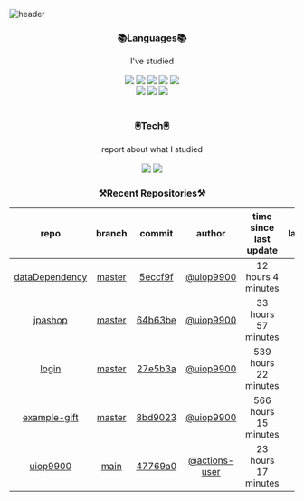 
![header](https://capsule-render.vercel.app/api?type=waving&color=timeGradient&height=300&section=header&text=Jia's%20GitHub&fontSize=90)
 
<h3 align="center">📚Languages📚</h3>
<div align="center">I've studied</div><br>

<div align="center">
  <img src="https://img.shields.io/badge/Java-007396?style=flat-square&logo=Java&logoColor=white"/> 
   <img src="https://img.shields.io/badge/Spring Boot-6DB33F?style=flat-square&logo=Spring Boot&logoColor=white"/>
   <img src="https://img.shields.io/badge/HTML-E34F26?style=flat-square&logo=HTML&logoColor=white"/>
   <img src="https://img.shields.io/badge/MySQL-4479A1?style=flat-square&logo=MySQL&logoColor=white"/>
   <img src="https://img.shields.io/badge/AWS-232F3E?style=flat-square&logo=AWS&logoColor=white"/><br>
   <img src="https://img.shields.io/badge/CSS-1572B6?style=flat-square&logo=CSS&logoColor=white"/>
   <img src="https://img.shields.io/badge/JavaScript-F7DF1E?style=flat-square&logo=JavaScript&logoColor=white"/>
   <img src="https://img.shields.io/badge/Bootstrap-7952B3?style=flat-square&logo=Bootstrap&logoColor=white"/>
</div><br>

<h3 align="center">🖲️Tech🖲️</h3>
<div align="center">report about what I studied</div><br>

<div align="center">
<a href="https://blog.naver.com/jia9510"><img src="https://img.shields.io/badge/Naver-03C75A?style=flat-square&logo=Naver&logoColor=white&link=https://blog.naver.com/jia9510"/></a>
<a href="https://github.com/uiop9900/uiop9900"><img src="https://img.shields.io/badge/GitHub-181717?style=flat-square&logo=GitHub&logoColor=white&link=https://github.com/uiop9900/uiop9900"/></a>
</div>
 

<h3 align="center">⚒Recent Repositories⚒</h3>

| repo | branch | commit | author | time since last update | language |
|:---:|:---:|:---:|:---:|:---:|:---:|
| [dataDependency](https://github.com/uiop9900/dataDependency) | [master](https://github.com/uiop9900/dataDependency/tree/master) |[5eccf9f](https://github.com/uiop9900/dataDependency/commit/5eccf9f6307dc7eea1befd9d242604e67cc5bba8) | [@uiop9900](https://github.com/uiop9900) |12 hours 4 minutes | ![](https://img.shields.io/badge/language-Java-default.svg?style=flat-square)|
| [jpashop](https://github.com/uiop9900/jpashop) | [master](https://github.com/uiop9900/jpashop/tree/master) |[64b63be](https://github.com/uiop9900/jpashop/commit/64b63be682b4d7fb4cd23552dd226d49f8a8ec68) | [@uiop9900](https://github.com/uiop9900) |33 hours 57 minutes | ![](https://img.shields.io/badge/language-Java-default.svg?style=flat-square)|
| [login](https://github.com/uiop9900/login) | [master](https://github.com/uiop9900/login/tree/master) |[27e5b3a](https://github.com/uiop9900/login/commit/27e5b3a2045412b9e0d0a54c33e05be7b128afd5) | [@uiop9900](https://github.com/uiop9900) |539 hours 22 minutes | ![](https://img.shields.io/badge/language-Java-default.svg?style=flat-square)|
| [example-gift](https://github.com/uiop9900/example-gift) | [master](https://github.com/uiop9900/example-gift/tree/master) |[8bd9023](https://github.com/uiop9900/example-gift/commit/8bd902320e6331e42d09d3ec547715c45617d1b6) | [@uiop9900](https://github.com/uiop9900) |566 hours 15 minutes | ![](https://img.shields.io/badge/language-Java-default.svg?style=flat-square)|
| [uiop9900](https://github.com/uiop9900/uiop9900) | [main](https://github.com/uiop9900/uiop9900/tree/main) |[47769a0](https://github.com/uiop9900/uiop9900/commit/47769a08f9b7480dfe03093407c9459fc980fac5) | [@actions-user](https://github.com/actions-user) |23 hours 17 minutes | ![](https://img.shields.io/badge/language-Go-default.svg?style=flat-square)|



